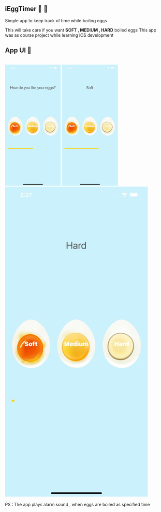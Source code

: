 ## iEggTimer :tada: :rocket:
Simple app to keep track of time while boiling eggs 

This will take care if you want **SOFT , MEDIUM , HARD** boiled eggs 
This app was as course project while learning iOS development 

## App UI :muscle:
<br />
<img src="screenshots/one.jpeg" alt="icon" height="400" />
<img src="screenshots/two.jpeg" alt="icon2" height="400" />
<img src="screenshots/three.jpeg" alt="three" height"400" />

PS : The app plays alarm sound , when eggs are boiled as specified time 
